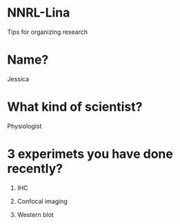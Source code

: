 # NNRL-Lina
Tips for organizing research

# Name?
Jessica

# What kind of scientist?
Physiologist

# 3 experimets you have done recently?
1. IHC

2. Confocal imaging

3. Western blot
